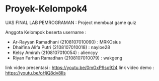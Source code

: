 # Proyek-Kelompok4
UAS FINAL LAB PEMROGRAMAN : Project membuat game quiz 

Anggota Kelompok beserta username :
- Ar-Rayyan Ramadhani (2108107010090) : MRKOsius
- Dhaifina Alifa Putri (2108107010018) : nayloe28
- Kelsy Amirah (2108107010054) : aliencyy
- Riyan Farhan Ramadhan (2108107010079) : wakgeng

link video presentasi : https://youtu.be/0mGxP9so924
link video demo       : https://youtu.be/oHjQ8dv8IIs
